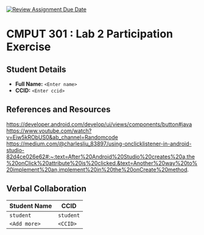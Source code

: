 [![Review Assignment Due Date](https://classroom.github.com/assets/deadline-readme-button-22041afd0340ce965d47ae6ef1cefeee28c7c493a6346c4f15d667ab976d596c.svg)](https://classroom.github.com/a/4btn9xaF)
# CMPUT 301 : Lab 2 Participation Exercise

## Student Details

- **Full Name:** `<Enter name>`
- **CCID:** `<Enter ccid>`

## References and Resources

https://developer.android.com/develop/ui/views/components/button#java
https://www.youtube.com/watch?v=Eiw5kRObUS0&ab_channel=Randomcode
https://medium.com/@charlesliu_83897/using-onclicklistener-in-android-studio-82d4ce026e62#:~:text=After%20Android%20Studio%20creates%20a,the%20onClick%20attribute%20is%20clicked.&text=Another%20way%20to%20implement%20an,implement%20in%20the%20onCreate%20method.



## Verbal Collaboration

| Student Name | CCID      |
| ------------ | --------- |
| `student`    | `student` |
| `<Add more>` | `<CCID>`  |
